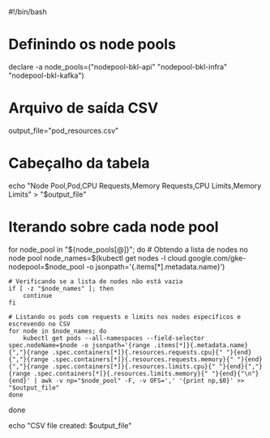 #!/bin/bash

# Definindo os node pools
declare -a node_pools=("nodepool-bkl-api" "nodepool-bkl-infra" "nodepool-bkl-kafka")

# Arquivo de saída CSV
output_file="pod_resources.csv"

# Cabeçalho da tabela
echo "Node Pool,Pod,CPU Requests,Memory Requests,CPU Limits,Memory Limits" > "$output_file"

# Iterando sobre cada node pool
for node_pool in "${node_pools[@]}"; do
    # Obtendo a lista de nodes no node pool
    node_names=$(kubectl get nodes -l cloud.google.com/gke-nodepool=$node_pool -o jsonpath='{.items[*].metadata.name}')
    
    # Verificando se a lista de nodes não está vazia
    if [ -z "$node_names" ]; then
        continue
    fi
    
    # Listando os pods com requests e limits nos nodes específicos e escrevendo no CSV
    for node in $node_names; do
        kubectl get pods --all-namespaces --field-selector spec.nodeName=$node -o jsonpath='{range .items[*]}{.metadata.name}{","}{range .spec.containers[*]}{.resources.requests.cpu}{" "}{end}{","}{range .spec.containers[*]}{.resources.requests.memory}{" "}{end}{","}{range .spec.containers[*]}{.resources.limits.cpu}{" "}{end}{","}{range .spec.containers[*]}{.resources.limits.memory}{" "}{end}{"\n"}{end}' | awk -v np="$node_pool" -F, -v OFS=',' '{print np,$0}' >> "$output_file"
    done
done

echo "CSV file created: $output_file"
